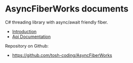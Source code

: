 # AsyncFiberWorks documents

C# threading library with async/await friendly fiber.

- [Introduction](docs/intro.md)
- [Api Documentation](api/index.md)

Repository on Github:

- https://github.com/tosh-coding/AsyncFiberWorks
